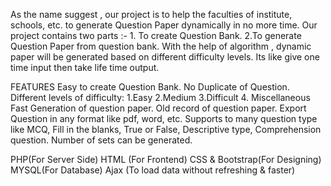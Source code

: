 As the name suggest , our project is to help the faculties of institute, schools, etc. to generate Question Paper dynamically in no more time.
 Our project contains two parts :-
    1. To create Question Bank.
    2.To  generate Question Paper from question 	    bank.
With the help of algorithm , dynamic paper will be generated based on different difficulty levels.
Its like give one time input then take life time output.


FEATURES
Easy to create Question Bank.
No Duplicate of Question.
Different  levels  of difficulty:
1.Easy    2.Medium    3.Difficult   4. Miscellaneous
Fast Generation of  question paper.
Old record of question paper.
Export Question in any format like pdf, word, etc.
Supports to many question type like MCQ, Fill in the blanks,         	True or False, Descriptive type, Comprehension 	question.
Number of sets can be generated.



PHP(For Server Side)
HTML (For Frontend)
CSS & Bootstrap(For Designing)
MYSQL(For Database)
Ajax (To load data without refreshing & faster)
